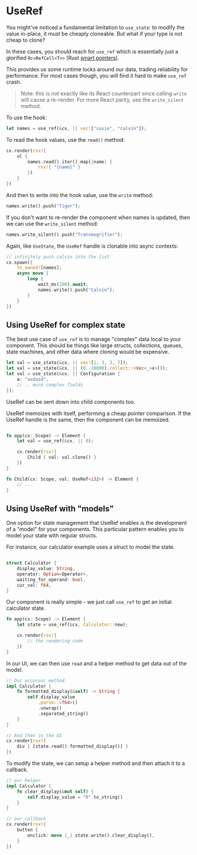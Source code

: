 # UseRef

You might've noticed a fundamental limitation to `use_state`: to modify the value in-place, it must be cheaply cloneable. But what if your type is not cheap to clone?

In these cases, you should reach for `use_ref` which is essentially just a glorified `Rc<RefCell<T>>` (Rust [smart pointers](https://doc.rust-lang.org/book/ch15-04-rc.html)).

This provides us some runtime locks around our data, trading reliability for performance. For most cases though, you will find it hard to make `use_ref` crash.

> Note: this is *not* exactly like its React counterpart since calling `write` will cause a re-render. For more React parity, use the `write_silent` method.

To use the hook:

```rust
let names = use_ref(&cx, || vec!["susie", "calvin"]);
```

To read the hook values, use the `read()` method:

```rust
cx.render(rsx!{
    ul {
        names.read().iter().map(|name| {
            rsx!{ "{name}" }
        })
    }
})
```

And then to write into the hook value, use the `write` method:

```rust
names.write().push("Tiger");
```

If you don't want to re-render the component when names is updated, then we can use the `write_silent` method:

```rust
names.write_silent().push("Transmogrifier");
```

Again, like `UseState`, the `UseRef` handle is clonable into async contexts:


```rust
// infinitely push calvin into the list
cx.spawn({
    to_owned![names];
    async move {
        loop {
            wait_ms(100).await;
            names.write().push("Calvin");
        }
    }
})
```

## Using UseRef for complex state

The best use case of `use_ref` is to manage "complex" data local to your component. This should be things like large structs, collections, queues, state machines, and other data where cloning would be expensive.


```rust
let val = use_state(&cx, || vec![1, 3, 3, 7]);
let val = use_state(&cx, || (0..10000).collect::<Vec<_>x>());
let val = use_state(&cx, || Configuration {
    a: "asdasd",
    // .. more complex fields
});
```

UseRef can be sent down into child components too.

UseRef memoizes with itself, performing a cheap pointer comparison. If the UseRef handle is the same, then the component can be memoized.

```rust

fn app(cx: Scope) -> Element {
    let val = use_ref(&cx, || 0);

    cx.render(rsx!{
        Child { val: val.clone() }
    })
}

fn Child(cx: Scope, val: UseRef<i32>) -> Element {
    // ...
}
```

## Using UseRef with "models"

One option for state management that UseRef enables is the development of a "model" for your components. This particular pattern enables you to model your state with regular structs.

For instance, our calculator example uses a struct to model the state.

```rust

struct Calculator {
    display_value: String,
    operator: Option<Operator>,
    waiting_for_operand: bool,
    cur_val: f64,
}
```

Our component is really simple - we just call `use_ref` to get an initial calculator state.

```rust
fn app(cx: Scope) -> Element {
    let state = use_ref(&cx, Calculator::new);

    cx.render(rsx!{
        // the rendering code
    })
}
```

In our UI, we can then use `read` and a helper method to get data out of the model.

```rust
// Our accessor method
impl Calculator {
    fn formatted_display(&self) -> String {
        self.display_value
            .parse::<f64>()
            .unwrap()
            .separated_string()
    }
}

// And then in the UI
cx.render(rsx!{
    div { [state.read().formatted_display()] }
})
```

To modify the state, we can setup a helper method and then attach it to a callback.

```rust
// our helper
impl Calculator {
    fn clear_display(&mut self) {
        self.display_value = "0".to_string()
    }
}

// our callback
cx.render(rsx!{
    button {
        onclick: move |_| state.write().clear_display(),
    }
})
```

